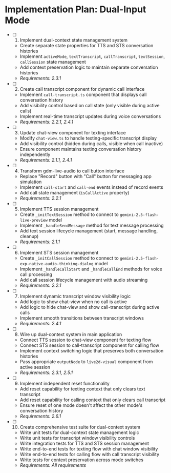 # Implementation Plan: Dual-Input Mode

- [ ] 1. Implement dual-context state management system
  - Create separate state properties for TTS and STS conversation histories
  - Implement `activeMode`, `textTranscript`, `callTranscript`, `textSession`, `callSession` state management
  - Add context preservation logic to maintain separate conversation histories
  - _Requirements: 2.3.1_

- [ ] 2. Create call transcript component for dynamic call interface
  - Implement `call-transcript.ts` component that displays call conversation history
  - Add visibility control based on call state (only visible during active calls)
  - Implement real-time transcript updates during voice conversations
  - _Requirements: 2.2.1, 2.4.1_

- [ ] 3. Update chat-view component for texting interface
  - Modify `chat-view.ts` to handle texting-specific transcript display
  - Add visibility control (hidden during calls, visible when call inactive)
  - Ensure component maintains texting conversation history independently
  - _Requirements: 2.1.1, 2.4.1_

- [ ] 4. Transform gdm-live-audio to call button interface
  - Replace "Record" button with "Call" button for messaging app simulation
  - Implement `call-start` and `call-end` events instead of record events
  - Add call state management (`isCallActive` property)
  - _Requirements: 2.2.1_

- [ ] 5. Implement TTS session management
  - Create `_initTextSession` method to connect to `gemini-2.5-flash-live-preview` model
  - Implement `_handleSendMessage` method for text message processing
  - Add text session lifecycle management (start, message handling, cleanup)
  - _Requirements: 2.1.1_

- [ ] 6. Implement STS session management
  - Create `_initCallSession` method to connect to `gemini-2.5-flash-exp-native-audio-thinking-dialog` model
  - Implement `_handleCallStart` and `_handleCallEnd` methods for voice call processing
  - Add call session lifecycle management with audio streaming
  - _Requirements: 2.2.1_

- [ ] 7. Implement dynamic transcript window visibility logic
  - Add logic to show chat-view when no call is active
  - Add logic to hide chat-view and show call-transcript during active calls
  - Implement smooth transitions between transcript windows
  - _Requirements: 2.4.1_

- [ ] 8. Wire up dual-context system in main application
  - Connect TTS session to chat-view component for texting flow
  - Connect STS session to call-transcript component for calling flow
  - Implement context switching logic that preserves both conversation histories
  - Pass appropriate `outputNode` to `live2d-visual` component from active session
  - _Requirements: 2.3.1, 2.5.1_

- [ ] 9. Implement independent reset functionality
  - Add reset capability for texting context that only clears text transcript
  - Add reset capability for calling context that only clears call transcript
  - Ensure reset of one mode doesn't affect the other mode's conversation history
  - _Requirements: 2.6.1_

- [ ] 10. Create comprehensive test suite for dual-context system
  - Write unit tests for dual-context state management logic
  - Write unit tests for transcript window visibility controls
  - Write integration tests for TTS and STS session management
  - Write end-to-end tests for texting flow with chat window visibility
  - Write end-to-end tests for calling flow with call transcript visibility
  - Write tests for context preservation across mode switches
  - _Requirements: All requirements_